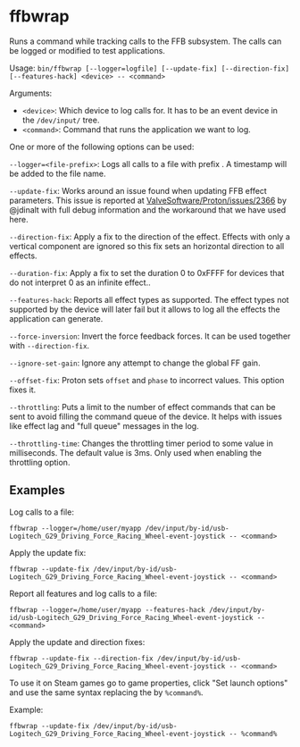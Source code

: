 # ffbwrap

Runs a command while tracking calls to the FFB subsystem. The calls can be
logged or modified to test applications.

Usage: `bin/ffbwrap [--logger=logfile] [--update-fix] [--direction-fix] [--features-hack] <device> -- <command>`

Arguments:

 - `<device>`: Which device to log calls for. It has to be an event device in
   the `/dev/input/` tree.
 - `<command>`: Command that runs the application we want to log.

One or more of the following options can be used:

  `--logger=<file-prefix>`: Logs all calls to a file with prefix <file-prefix>.
  A timestamp will be added to the file name.

  `--update-fix`: Works around an issue found when updating FFB effect parameters.
  This issue is reported at [ValveSoftware/Proton/issues/2366](https://github.com/ValveSoftware/Proton/issues/2366#issuecomment-539114450) by @jdinalt
  with full debug information and the workaround that we have used here.

  `--direction-fix`: Apply a fix to the direction of the effect. Effects with only
  a vertical component are ignored so this fix sets an horizontal direction to
  all effects.

  `--duration-fix`: Apply a fix to set the duration 0 to 0xFFFF for devices that
  do not interpret 0 as an infinite effect..

  `--features-hack`: Reports all effect types as supported. The effect types not
  supported by the device will later fail but it allows to log all the effects
  the application can generate.

  `--force-inversion`: Invert the force feedback forces. It can be used
  together with `--direction-fix`.

  `--ignore-set-gain`: Ignore any attempt to change the global FF gain.

  `--offset-fix`: Proton sets `offset` and `phase` to incorrect values. This
  option fixes it.

  `--throttling`: Puts a limit to the number of effect commands that can be
  sent to avoid filling the command queue of the device. It helps with issues
  like effect lag and "full queue" messages in the log.

  `--throttling-time`: Changes the throttling timer period to some value in
  milliseconds. The default value is 3ms. Only used when enabling the
  throttling option.

## Examples

Log calls to a file:

  `ffbwrap --logger=/home/user/myapp /dev/input/by-id/usb-Logitech_G29_Driving_Force_Racing_Wheel-event-joystick -- <command>`

Apply the update fix:

  `ffbwrap --update-fix /dev/input/by-id/usb-Logitech_G29_Driving_Force_Racing_Wheel-event-joystick -- <command>`

Report all features and log calls to a file:

  `ffbwrap --logger=/home/user/myapp --features-hack /dev/input/by-id/usb-Logitech_G29_Driving_Force_Racing_Wheel-event-joystick -- <command>`

Apply the update and direction fixes:

  `ffbwrap --update-fix --direction-fix /dev/input/by-id/usb-Logitech_G29_Driving_Force_Racing_Wheel-event-joystick -- <command>`

To use it on Steam games go to game properties, click "Set launch options" and
use the same syntax replacing the <command> by `%command%`.

Example:

  `ffbwrap --update-fix /dev/input/by-id/usb-Logitech_G29_Driving_Force_Racing_Wheel-event-joystick -- %command%`

